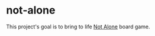 # not-alone
This project's goal is to bring to life [Not Alone](https://www.geekattitudegames.com/nos-jeux/not-alone/) board game.
